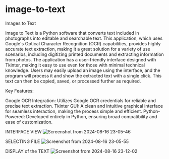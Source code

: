 # image-to-text
Images to Text

Image to Text is a Python software that converts text included in photographs into editable and searchable text. This application, which uses Google's Optical Character Recognition (OCR) capabilities, provides highly accurate text extraction, making it a great solution for a variety of use scenarios, including digitizing printed documents and extracting information from photos.
The application has a user-friendly interface designed with Tkinter, making it easy to use even for those with minimal technical knowledge. Users may easily upload an image using the interface, and the program will process it and show the extracted text with a single click. This text can then be copied, saved, or processed further as required.

Key Features:

Google OCR Integration: Utilizes Google OCR credentials for reliable and precise text extraction.
Tkinter GUI: A clean and intuitive graphical interface for seamless interaction, making the process simple and efficient.
Python-Powered: Developed entirely in Python, ensuring broad compatibility and ease of customization.

INTERFACE VIEW
![Screenshot from 2024-08-16 23-05-46](https://github.com/user-attachments/assets/de6a37fd-564e-417f-b25e-f13fb3c7695d)

SELECTING FILE 
![Screenshot from 2024-08-16 23-05-55](https://github.com/user-attachments/assets/4d9e4bef-03f2-48f0-b900-aa3176b62014)

DISPLAY of the TEXT
![Screenshot from 2024-08-16 23-12-02](https://github.com/user-attachments/assets/ef1f6379-94c8-4cf2-ae09-fa369b440d1f)
